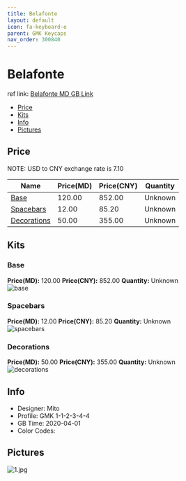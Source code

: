 ```yaml
---
title: Belafonte 
layout: default
icon: fa-keyboard-o
parent: GMK Keycaps
nav_order: 300840
---
```


# Belafonte 

ref link: [Belafonte MD GB Link](https://drop.com/buy/drop-mito-gmk-belafonte-custom-keycap-set)  
* [Price](#price)  
* [Kits](#kits)  
* [Info](#info)  
* [Pictures](#pictures)  


## Price  

NOTE: USD to CNY exchange rate is 7.10

| Name          | Price(MD)    |  Price(CNY) | Quantity |
| ------------- | ------------ |  ---------- | -------- |
|[Base](#base)|120.00|852.00|Unknown|
|[Spacebars](#spacebars)|12.00|85.20|Unknown|
|[Decorations](#decorations)|50.00|355.00|Unknown|


## Kits  
### Base  
**Price(MD):** 120.00    **Price(CNY):** 852.00    **Quantity:** Unknown  
<img src="{{ 'assets/images/gmk-keycaps/belafonte/kits_pics/base.png' | relative_url }}" alt="base" class="image featured">

### Spacebars  
**Price(MD):** 12.00    **Price(CNY):** 85.20    **Quantity:** Unknown  
<img src="{{ 'assets/images/gmk-keycaps/belafonte/kits_pics/spacebars.png' | relative_url }}" alt="spacebars" class="image featured">

### Decorations  
**Price(MD):** 50.00    **Price(CNY):** 355.00    **Quantity:** Unknown  
<img src="{{ 'assets/images/gmk-keycaps/hennessey/kits_pics/decorations.png' | relative_url }}" alt="decorations" class="image featured">

## Info  
* Designer: Mito  
* Profile: GMK 1-1-2-3-4-4  
* GB Time: 2020-04-01  
* Color Codes:  


## Pictures  
<img src="{{ 'assets/images/gmk-keycaps/belafonte/rendering_pics/1.jpg' | relative_url }}" alt="1.jpg" class="image featured">
